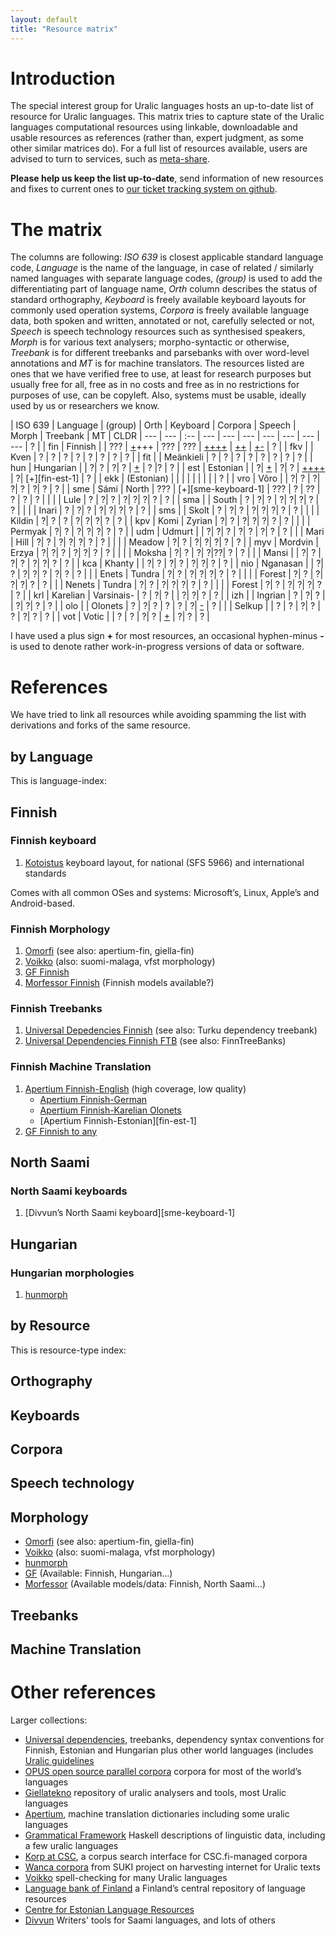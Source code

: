 ```yaml
---
layout: default
title: "Resource matrix"
---
```


# Introduction

The special interest group for Uralic languages hosts an up-to-date list of
resource for Uralic languages.
This matrix tries to capture state of the Uralic languages computational
resources using linkable, downloadable and usable resources as references
(rather than, expert judgment, as some other similar matrices do). For a
full list of resources available, users are advised to turn to services,
such as [meta-share](http://meta-share.eu).

**Please help us keep the list up-to-date**, send information of new resources
and fixes to current ones to [our ticket tracking system on
github](https://github.com/acl-sigur/acl-sigur.github.io/issues).

# The matrix

The columns are following: *ISO 639* is closest applicable standard language
code, *Language* is the name of the language, in case of related / similarly
named languages with separate language codes, *(group)* is used to add the
differentiating part of language name, *Orth* column describes the status of
standard orthography, *Keyboard* is freely available keyboard layouts for
commonly used operation systems, *Corpora* is freely available language data,
both spoken and written, annotated or not, carefully selected or not, *Speech*
is speech technology resources such as synthesised speakers, *Morph* is for
various text analysers; morpho-syntactic or otherwise, *Treebank* is for
different treebanks and parsebanks with over word-level annotations and
*MT* is for machine translators. The resources listed are ones that we have
verified free to use, at least for research purposes but usually free for all,
free as in no costs and free as in no restrictions for purposes of use, can
be copyleft. Also, systems must be usable, ideally used by us or researchers we
know.

| ISO 639 | Language | (group) | Orth | Keyboard | Corpora | Speech | Morph | Treebank | MT | CLDR
| --- | --- | :-- | --- | --- | --- | --- | --- | --- | --- | ? | 
| fin | Finnish |     | ??? | [+][fin-keyboard-1]+++ | ??? | ??? | [+][fin-morph-1][+][fin-morph-2][+][fin-morph-3][+][fin-morph-4] | [+][fin-treebank-1][+][fin-treebank-2] | [+][fin-any-1][-][fin-eng-1]  | ? | 
| fkv |  | Kven | ? | ? | ? | ? | ? | ? | ? | ? | 
| fit |  | Meänkieli | ? | ? | ? | ? | ? | ? | ? | ? | 
| hun | Hungarian |   | ?| ? | ?| ? | [+][hun-morph-1] | ? |? | ? | 
| est | Estonian |    | ?| [+][est-keyboard-1] | ?| ? | [+][est-morph-1][+][est-morph-2][+][est-morph-3][+][est-morph-4] | ?| [+][fin-est-1] | ? | 
| ekk | (Estonian) |  |  |   |  |   |  |  |   | ? | 
| vro | Võro |        | ?| ? | ?| ?| ? | ?| ? | ? | 
| sme | Sámi | North | ??? | [+][sme-keyboard-1] | ??? | ? | ?? | ? | ? | ? | 
|  |       | Lule  | ? | ?| ? | ?| ?| ?| ? | ? | 
| sma |       | South | ? | ?| ? | ?| ?| ?| ? | ? | 
|  |     | Inari   | ? | ?| ? | ?| ?| ?| ? | ? | 
| sms |     | Skolt   | ? | ?| ? | ?| ?| ?| ? | ? | 
|  |     | Kildin  | ?| ? | ? | ?| ?| ?| ? | ? | 
| kpv | Komi | Zyrian | ?| ? | ?| ?| ?| ? | ? | 
|     |      | Permyak | ?| ? | ?| ?| ?| ? | ? | 
| udm | Udmurt |      | ?| ?| ? | ?| ? | ?| ? | ? | 
| | Mari   | Hill | ?| ? | ?| ?| ?| ? | ? | 
| |        | Meadow | ?| ? | ?| ?| ?| ? | ? | 
| myv | Mordvin | Erzya | ?| ?| ? | ?| ?| ? | ? | 
| |         | Moksha | ?| ? | ?| ?|??| ? | ? | 
| | Mansi   |       | ?| ? | ?| ? | ?| ?| ? | ? | 
| kca | Khanty  |       | ?| ? | ?| ? | ?| ?| ? | ? | 
| nio | Nganasan |      | ?| ? | ?| ?| ? | ?| ? | ? | 
| | Enets | Tundra  | ?| ? | ?| ?| ?| ? | ? | 
| |       | Forest  | ?| ? | ?| ?| ?| ? | ? | 
| | Nenets | Tundra | ?| ? | ?| ?| ?| ? | ? | 
| |        | Forest | ?| ? | ?| ?| ?| ? | ? | 
| krl | Karelian | Varsinais- | ? | ?| ? | | ?| ?| ? | ? | 
| izh |          | Ingrian | ? | ?| ? | | ?| ?| ? | ? | 
| olo |          | Olonets | ? | ?| ? | ? | ? | ?| [-][fin-olo-1] | ? | 
| | Selkup |        | ? | ? | ?| ? | ? | ?| ? | ? | 
| vot | Votic |        | ? | ? | ?| ? | [+][vot-morph-1] | ?| ? | ? | 

I have used a plus sign **+** for most resources, an occasional hyphen-minus
**-** is used to denote rather work-in-progress versions of data or software.

# References

We have tried to link all resources while avoiding spamming the list with
derivations and forks of the same resource.

## by Language

This is language-index:

## Finnish

### Finnish keyboard

1. [Kotoistus][fin-keyboard-1] keyboard layout, for national (SFS 5966)
   and international standards

Comes with all common OSes and systems: Microsoft’s, Linux, Apple’s and
Android-based.

### Finnish Morphology

1. [Omorfi][fin-morph-1] (see also: apertium-fin, giella-fin)
2. [Voikko][fin-morph-2] (also: suomi-malaga, vfst morphology)
3. [GF Finnish][fin-morph-3]
4. [Morfessor Finnish][fin-morph-4] (Finnish models available?)

### Finnish Treebanks

1. [Universal Depedencies Finnish][fin-treebank-1] (see also: Turku dependency treebank)
2. [Universal Dependencies Finnish FTB][fin-treebank-2] (see also: FinnTreeBanks)

### Finnish Machine Translation

1. [Apertium Finnish-English][fin-eng-1] (high coverage, low quality)
    * [Apertium Finnish-German][fin-deu-1]
    * [Apertium Finnish-Karelian Olonets][fin-olo-1]
    * [Apertium Finnish-Estonian][fin-est-1]
2. [GF Finnish to any][fin-any-1]

## North Saami

### North Saami keyboards

1. [Divvun’s North Saami keyboard][sme-keyboard-1]

## Hungarian

### Hungarian morphologies

1. [hunmorph][hun-morph-1]

## by Resource

This is resource-type index:

## Orthography

## Keyboards

## Corpora

## Speech technology

## Morphology

* [Omorfi][fin-morph-1] (see also: apertium-fin, giella-fin)
* [Voikko][fin-morph-2] (also: suomi-malaga, vfst morphology)
* [hunmorph][hun-morph-1]
* [GF][gf] (Available: Finnish, Hungarian...)
* [Morfessor][morfessor] (Available models/data: Finnish, North Saami...)

## Treebanks

## Machine Translation

# Other references

Larger collections:

* [Universal dependencies](http://universaldependencies.org), treebanks,
   dependency syntax conventions for Finnish, Estonian and Hungarian plus other
   world languages (includes [Uralic
   guidelines](http://universaldependencies.org/uralic)
* [OPUS open source parallel corpora](http://opus.lingfil.uu.se/) corpora for
   most of the world’s languages
* [Giellatekno](http://giellatekno.uit.no/) repository of uralic analysers and
   tools, most Uralic languages
* [Apertium](http://sf.net/p/apertium), machine translation dictionaries
   including some uralic languages
* [Grammatical Framework](http://grammaticalframework.com/)
   Haskell descriptions of linguistic data, including a few uralic languages
* [Korp at CSC](http://korp.csc.fi/), a corpus search interface
   for CSC.fi-managed corpora
* [Wanca corpora](http://suki.ling.helsinki.fi/wanca/) from SUKI project on
   harvesting internet for Uralic texts
* [Voikko](http://voikko.puimula.org/) spell-checking for many Uralic languages
* [Language bank of Finland](http://kielipankki.fi) a Finland’s central
   repository of language resources
* [Centre for Estonian Language Resources](http://keeleressursid.ee/)
* [Divvun](http://divvun.no) Writers' tools for Saami languages, and lots
  of others



<!-- links: -->

[est-keyboard-1]: http://www.eki.ee/itstandard/2000/keyboard.shtml
[est-morph-1]: http://portaal.eki.ee/tarkvara/
[est-morph-2]: https://github.com/Filosoft/vabamorf
[est-morph-3]: https://github.com/jjpp/plamk
[est-morph-4]: http://www.grammaticalframework.org/lib/src/estonian/
[fin-keyboard-1]: http://kotoistus.fi/nappaimisto/
[fin-morph-1]: https://github.com/flammie/omorfi
[fin-morph-2]: http://voikko.sf.net/
[fin-morph-3]: http://www.grammaticalframework.org/lib/src/finnish/
[fin-morph-4]: https://github.com/aalto-speech/morfessor
[fin-treebank-1]: http://universaldependencies.org/fi/overview/introduction.html
[fin-treebank-2]: http://www.ling.helsinki.fi/kieliteknologia/tutkimus/treebank/
[fin-eng-1]: https://github.com/flammie/apertium-fin-eng
[fin-deu-1]: https://github.com/flammie/apertium-fin-deu
[fin-olo-1]: https://github.com/flammie/apertium-fin-olo
[fin-any-1]: http://www.grammaticalframework.org/
[hun-morph-1]: http://mokk.bme.hu/resources/hunmorph/
[gf]: http://grammaticalframework.org
[morfessor]: https://github.com/aalto-speech/morfessor
[vot-morph-1]: https://github.com/keeleleek/GF-Votic

